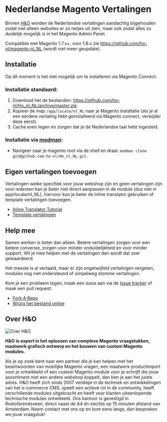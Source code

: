 # Nederlandse Magento Vertalingen

Binnen [H&O](http://www.h-o.nl/) worden de Nederlandse vertalingen aandachtig bijgehouden zodat niet alleen websites er zo netjes uit zien, maar ook zodat alles zo duidelijk mogelijk is in het Magento Admin Panel.

Compatible met Magento 1.7.x+, voor 1.6.x zie https://github.com/ho-nl/magento-nl_NL (wordt niet meer geupdate).

## Installatie
Op dit moment is het niet mogelijk om te installeren via Magento Connect.

### Installatie standaard:
1. Download het de bestanden: https://github.com/ho-nl/Ho_nl_NL/archive/master.zip
2. Kopieer de map `/app/locale/nl_NL` naar je Magento installatie (als je al een eerdere vertaling hebt geinstalleerd via Magento connect, verwijder deze eerst).
3. Cache even legen en zorgen dat je de Nederlandse taal hebt ingesteld.

### Installatie via [modman](https://github.com/colinmollenhour/modman):
- Navigeer naar je magento root via de shell en draai: `modman clone git@github.com:ho-nl/Ho_nl_NL.git`.

## Eigen vertalingen toevoegen
Vertalingen welke specifiek voor jouw webshop zijn en geen vertalingen zijn voor iedereen kan je beter niet direct aanpassen in de module (dus niet in app/locale/nl_NL), hiervoor kun je beter de Inline translator gebruiken of template vertalingen toevoegen.

- [Inline Translator Tutorial](http://www.magentowebshop.org/magento-webshop/magento-webshop-translate-inline/)
- [Template vertalingen](http://tomrobertshaw.net/2010/03/magento-themes-using-locales-with-translate-csv/)

## Help mee
Samen werken is beter dan alleen. Betere vertalingen zorgen voor een betere conversie, zorgen voor minder onduidelijkheid en voor minder support. Wil je mee helpen met de vertalingen dan wordt dat zeer gewaardeerd.

Het meeste is al vertaald, maar er zijn ongetwijfeld vertalingen vergeten, modules nog niet ondersteund of simpelweg stomme vertalingen.

Kom je een probleem tegen, maak een issue aan via de [Issue tracker](https://github.com/ho-nl/Ho_nl_NL/issues) of maak een pull request:
- [Fork A Repo](https://help.github.com/articles/fork-a-repo)
- [Wijzig het bestand online](https://github.com/blog/905-edit-like-an-ace)

## Over H&O

![Over H&O](http://www.h-o.nl/skin/frontend/h-o/images/logo.png)

__H&O is expert in het oplossen van complexe Magento vraagstukken, maatwerk grafisch ontwerp en het bouwen
van custom Magento modules.__

Als je op zoek bent naar een partner die je kan helpen met het beantwoorden van moeilijke Magento vragen,
een maatwerk productimport voor je ontwikkeld of een custom Magento module voor je schrijft die jouw
assortiment met een andere webshop koppelt, dan ben je aan het juiste adres. H&O heeft zich sinds 2007
verdiept in de techniek en ontwikkelingen van het e-commerce CMS, speelt een actieve rol in de community,
heeft verschillende modules uitgebracht en heeft voor klanten uiteenlopende technische modules ontwikkeld.
Ons kantoor is gevestigd in Roelofarendsveen, direct naast de A4 én slechts op 15 minuten afstand van
Amsterdam. Neem contact met ons op en kom eens langs, dan bespreken we jouw vraagstuk!
